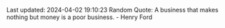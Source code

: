 Last updated: 2024-04-02 19:10:23
Random Quote: A business that makes nothing but money is a poor business. - Henry Ford